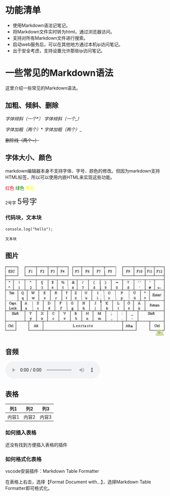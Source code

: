 # 功能清单

+ 使用Markdown语法记笔记。
+ 将Markdown文件实时转为html，通过浏览器访问。
+ 支持对所有Markdown文件进行搜索。
+ 启动web服务后，可以在其他地方通过本机ip访问笔记。
+ 出于安全考虑，支持设置允许那些ip访问笔记。

# 一些常见的Markdown语法
这里介绍一些常见的Markdown语法。

## 加粗、倾斜、删除
*字体倾斜（一个\*）*
_字体倾斜（一个\_）_

**字体加粗（两个*）**
__字体加粗（两个_）__

~~删除线（两个~）~~

## 字体大小、颜色
markdown编辑器本身不支持字体、字号、颜色的修改。但因为markdown支持HTML标签，所以可以使用内嵌HTML来实现这些功能。

<font color=#FF000 >红色</font>
<font color=#008000 >绿色</font>
<font color=#FFFF00 >黄色</font>

<font size=2 >2号字</font>
<font size=5 >5号字</font>

### 代码块，文本块
`````
console.log("hello");
`````

`````
文本块
`````

## 图片
![](images/de.jpg)

## 音频
<audio controls loop src="audio/25_L23_2a_b.mp3"></audio>

## 表格
| 列1   | 列2   | 列3   |
|-------|-------|-------|
| 内容1 | 内容2 | 内容3 |

### 如何插入表格
还没有找到方便插入表格的插件

### 如何格式化表格
vscode安装插件：Markdown Table Formatter

在表格上右击，选择【Format Document with...】，选择Markdown Table Formatter即可格式化。


